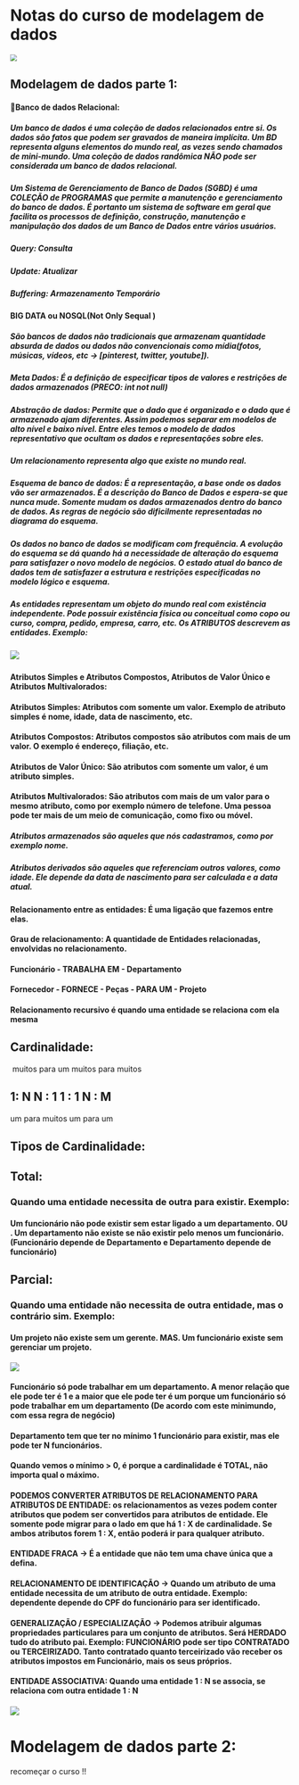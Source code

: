 #              Notas do curso de modelagem de dados

<img src="https://media1.giphy.com/media/UEGwYCVTBFa9tJEf66/giphy.gif?cid=ecf05e47zyyh536qny7tgrdjx6kk5h1i2swv6fq266vdi3iw&rid=giphy.gif&ct=g size" style="zoom:75%;" />





##                                                             Modelagem de dados parte 1:

#### 🦩**Banco de dados Relacional:**

##### Um banco de dados é uma coleção de dados relacionados entre si. Os dados são fatos que podem ser gravados de maneira implícita. Um BD representa alguns elementos do mundo real, as vezes sendo chamados de mini-mundo. Uma coleção de dados randômica NÃO pode ser considerada um banco de dados relacional.

##### Um Sistema de Gerenciamento de Banco de Dados (SGBD) é uma COLEÇÃO de PROGRAMAS que permite a manutenção e gerenciamento do banco de dados. É portanto um sistema de software em geral que facilita os processos de definição, construção, manutenção e manipulação dos dados de um Banco de Dados entre vários usuários. 

##### Query: Consulta

##### Update: Atualizar

##### Buffering: Armazenamento Temporário



#### **BIG DATA ou NOSQL(Not Only Sequal )**

##### São bancos de dados não tradicionais que armazenam quantidade absurda de dados ou dados não convencionais como mídia(fotos, músicas, vídeos, etc -> [pinterest, twitter, youtube]). 

##### Meta Dados: É a definição de especificar tipos de valores e restrições de dados armazenados (PRECO: **int not null**)

##### Abstração de dados: Permite que o dado que é organizado e o dado que é armazenado ajam diferentes. Assim podemos separar em modelos de alto nível e baixo nível. Entre eles temos o modelo de dados representativo que ocultam os dados e representações sobre eles. 

##### Um relacionamento representa algo que existe no mundo real.

##### Esquema de banco de dados: É a representação, a base onde os dados vão ser armazenados. É a descrição do Banco de Dados e espera-se que nunca mude. Somente mudam os dados armazenados dentro do banco de dados. As regras de negócio são dificilmente representadas no diagrama do esquema.  

##### Os dados no banco de dados se modificam com frequência. A evolução do esquema se dá quando há a necessidade de alteração do esquema para satisfazer o novo modelo de negócios.  O estado atual do banco de dados tem de satisfazer a estrutura e restrições especificadas no modelo lógico e esquema.

##### As **entidades** representam um objeto do mundo real com existência independente. Pode possuir existência física ou conceitual como copo ou curso, compra, pedido, empresa, carro, etc. Os ATRIBUTOS descrevem as entidades. Exemplo: 

#####                                                              ![](https://github.com/majuliah/livrosLidos/blob/main/img/print33.png?raw=true)  

#### Atributos Simples e Atributos Compostos, Atributos de Valor Único e Atributos Multivalorados:

#### Atributos Simples: Atributos com somente um valor. Exemplo de atributo simples é nome, idade, data de nascimento, etc.

#### Atributos Compostos: Atributos compostos são atributos com mais de um valor. O exemplo é endereço, filiação, etc.

#### Atributos de Valor Único: São atributos com somente um valor, é um atributo simples.

#### Atributos Multivalorados: São atributos com mais de um valor para o mesmo atributo, como por exemplo número de telefone. Uma pessoa pode ter mais de um meio de comunicação, como fixo ou móvel.



##### Atributos armazenados são aqueles que nós cadastramos, como por exemplo nome. 

##### Atributos derivados são aqueles que referenciam outros valores, como idade. Ele depende da data de nascimento para ser calculada e a data atual. 

#### Relacionamento entre as entidades: É uma ligação que fazemos entre elas. 

#### Grau de relacionamento: A quantidade de Entidades relacionadas, envolvidas no relacionamento.

#### Funcionário - TRABALHA EM - Departamento

#### Fornecedor - FORNECE - Peças - PARA UM - Projeto 

#### Relacionamento recursivo é quando uma entidade se relaciona com ela mesma

## Cardinalidade:

​                    muitos para um            muitos para muitos

## 1: N          N : 1          1 : 1          N : M

um para muitos               um para um



## Tipos de Cardinalidade:

## Total: 

### Quando uma entidade necessita de outra para existir. Exemplo: 

#### Um funcionário não pode existir sem estar ligado a um departamento. OU . Um departamento não existe se não existir pelo menos um funcionário. (Funcionário depende de Departamento e Departamento depende de funcionário)



## Parcial:

### Quando uma entidade não necessita de outra entidade, mas o contrário sim. Exemplo:

#### Um projeto não existe sem um gerente. MAS. Um funcionário existe sem gerenciar um projeto.

![](https://github.com/majuliah/livrosLidos/blob/main/img/print34.png?raw=true)

#### Funcionário só pode trabalhar em um departamento. A menor relação que ele pode ter é 1 e a maior que ele pode ter é um porque um funcionário só pode trabalhar em um departamento (De acordo com este minimundo, com essa regra de negócio)

#### Departamento tem que ter no mínimo 1 funcionário para existir, mas ele pode ter N funcionários. 

#### Quando vemos o mínimo > 0, é porque a cardinalidade é **TOTAL**, não importa qual o máximo. 

#### **PODEMOS CONVERTER ATRIBUTOS DE RELACIONAMENTO PARA ATRIBUTOS DE ENTIDADE**: os relacionamentos as vezes podem conter atributos que podem ser convertidos para atributos de entidade. Ele somente pode migrar para o lado em que há 1 : X de cardinalidade. Se ambos atributos forem 1 : X, então poderá ir para qualquer atributo. 

#### **ENTIDADE FRACA** -> É a entidade que não tem uma chave única que a defina. 

#### **RELACIONAMENTO DE IDENTIFICAÇÃO** -> Quando um atributo de uma entidade necessita de um atributo de outra entidade. Exemplo: dependente depende do CPF do funcionário para ser identificado.

#### **GENERALIZAÇÃO / ESPECIALIZAÇÃO** -> Podemos  atribuir algumas propriedades particulares para um conjunto de atributos. Será HERDADO tudo do atributo pai. Exemplo: FUNCIONÁRIO pode ser tipo CONTRATADO ou TERCEIRIZADO. Tanto contratado quanto terceirizado vão receber os atributos impostos em Funcionário, mais os seus próprios. 

#### **ENTIDADE ASSOCIATIVA:** Quando uma entidade 1 : N se associa, se relaciona com outra entidade 1 : N

#### ![](https://github.com/majuliah/livrosLidos/blob/main/img/print35.png?raw=true)

#                           Modelagem de dados parte 2:

recomeçar o curso !!





























